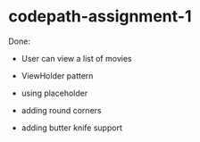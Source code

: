 # codepath-assignment-1

Done:
- User can view a list of movies
- ViewHolder pattern

- using placeholder
- adding round corners
- adding butter knife support

